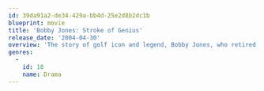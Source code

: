 ```yaml
---
id: 39da91a2-de34-429a-bb4d-25e2d8b2dc1b
blueprint: movie
title: 'Bobby Jones: Stroke of Genius'
release_date: '2004-04-30'
overview: 'The story of golf icon and legend, Bobby Jones, who retired from competition at the tender age of 28.'
genres:
  -
    id: 18
    name: Drama
---
```

